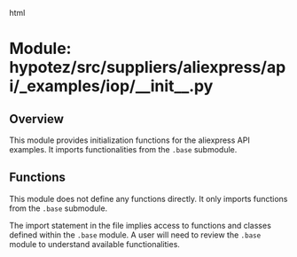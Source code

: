 html
<h1>Module: hypotez/src/suppliers/aliexpress/api/_examples/iop/__init__.py</h1>

<h2>Overview</h2>
<p>This module provides initialization functions for the aliexpress API examples.  It imports functionalities from the <code>.base</code> submodule.</p>

<h2>Functions</h2>
<p>This module does not define any functions directly.  It only imports functions from the <code>.base</code> submodule.</p>

<p>The import statement in the file implies access to functions and classes defined within the <code>.base</code> module.  A user will need to review the <code>.base</code> module to understand available functionalities.</p>
